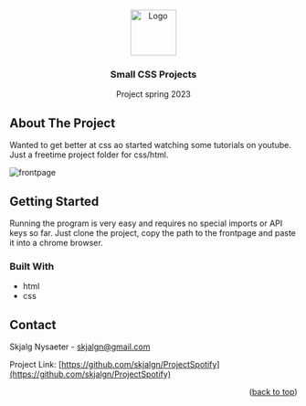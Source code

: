 

<a name="readme-top"></a>

<!-- PROJECT LOGO -->
<br />
<div align="center">
  <a>
    <img src="webpage/images/logo.png" alt="Logo" height="80">
  </a>

  <h3 align="center">Small CSS Projects</h3>

  <p align="center">
    Project spring 2023
  </p>
</div>


<!-- ABOUT THE PROJECT -->
## About The Project

Wanted to get better at css ao started watching some tutorials on youtube. Just a freetime project folder for css/html.

  <a>
    <img src="documents/img/Slide16_9-1.png" alt="frontpage">
  </a>

<!-- GETTING STARTED -->
## Getting Started

Running the program is very easy and requires no special imports or API keys so far. Just clone the project, copy the path to the frontpage and paste it into a chrome browser.

### Built With

* html
* css

<!-- CONTACT -->
## Contact

Skjalg Nysaeter - skjalgn@gmail.com

Project Link: [https://github.com/skjalgn/ProjectSpotify](https://github.com/skjalgn/ProjectSpotify)

<p align="right">(<a href="#readme-top">back to top</a>)</p>
